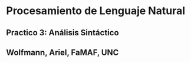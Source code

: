 # Procesamiento de Lenguaje Natural #

## Practico 3: Análisis Sintáctico  ##
## Wolfmann, Ariel, FaMAF, UNC  ##